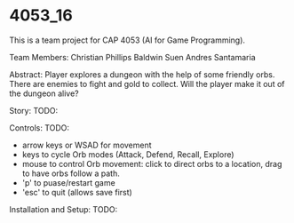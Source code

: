 # 4053_16

This is a team project for CAP 4053 (AI for Game Programming).

Team Members:
Christian Phillips
Baldwin Suen
Andres Santamaria

Abstract:
Player explores a dungeon with the help of some friendly orbs. There are enemies to fight and gold to collect.  Will the player make it out of the dungeon alive?

Story:
TODO:

Controls:
TODO:  
* arrow keys or WSAD for movement
* keys to cycle Orb modes (Attack, Defend, Recall, Explore)
* mouse to control Orb movement: click to direct orbs to a location, drag to have orbs follow a path.
* 'p' to puase/restart game
* 'esc' to quit (allows save first)

Installation and Setup:
TODO:
